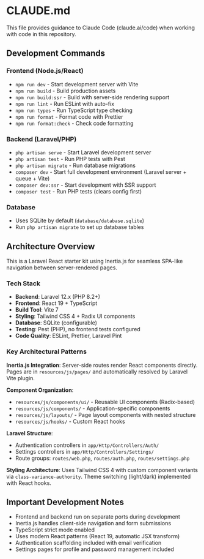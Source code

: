 # CLAUDE.md

This file provides guidance to Claude Code (claude.ai/code) when working with code in this repository.

## Development Commands

### Frontend (Node.js/React)
- `npm run dev` - Start development server with Vite
- `npm run build` - Build production assets
- `npm run build:ssr` - Build with server-side rendering support
- `npm run lint` - Run ESLint with auto-fix
- `npm run types` - Run TypeScript type checking
- `npm run format` - Format code with Prettier
- `npm run format:check` - Check code formatting

### Backend (Laravel/PHP)
- `php artisan serve` - Start Laravel development server
- `php artisan test` - Run PHP tests with Pest
- `php artisan migrate` - Run database migrations
- `composer dev` - Start full development environment (Laravel server + queue + Vite)
- `composer dev:ssr` - Start development with SSR support
- `composer test` - Run PHP tests (clears config first)

### Database
- Uses SQLite by default (`database/database.sqlite`)
- Run `php artisan migrate` to set up database tables

## Architecture Overview

This is a Laravel React starter kit using Inertia.js for seamless SPA-like navigation between server-rendered pages.

### Tech Stack
- **Backend**: Laravel 12.x (PHP 8.2+)
- **Frontend**: React 19 + TypeScript
- **Build Tool**: Vite 7
- **Styling**: Tailwind CSS 4 + Radix UI components
- **Database**: SQLite (configurable)
- **Testing**: Pest (PHP), no frontend tests configured
- **Code Quality**: ESLint, Prettier, Laravel Pint

### Key Architectural Patterns

**Inertia.js Integration**: Server-side routes render React components directly. Pages are in `resources/js/pages/` and automatically resolved by Laravel Vite plugin.

**Component Organization**:
- `resources/js/components/ui/` - Reusable UI components (Radix-based)
- `resources/js/components/` - Application-specific components
- `resources/js/layouts/` - Page layout components with nested structure
- `resources/js/hooks/` - Custom React hooks

**Laravel Structure**:
- Authentication controllers in `app/Http/Controllers/Auth/`
- Settings controllers in `app/Http/Controllers/Settings/`
- Route groups: `routes/web.php`, `routes/auth.php`, `routes/settings.php`

**Styling Architecture**: Uses Tailwind CSS 4 with custom component variants via `class-variance-authority`. Theme switching (light/dark) implemented with React hooks.

## Important Development Notes

- Frontend and backend run on separate ports during development
- Inertia.js handles client-side navigation and form submissions
- TypeScript strict mode enabled
- Uses modern React patterns (React 19, automatic JSX transform)
- Authentication scaffolding included with email verification
- Settings pages for profile and password management included